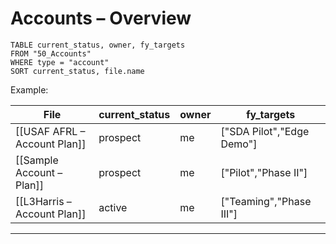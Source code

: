 # Accounts – Overview

```dataview
TABLE current_status, owner, fy_targets
FROM "50_Accounts"
WHERE type = "account"
SORT current_status, file.name
```



Example:

| File                         | current_status | owner | fy_targets                |
| ---------------------------- | -------------- | ----- | ------------------------- |
| [[USAF AFRL – Account Plan]] | prospect       | me    | ["SDA Pilot","Edge Demo"] |
| [[Sample Account – Plan]]    | prospect       | me    | ["Pilot","Phase II"]      |
| [[L3Harris – Account Plan]]  | active         | me    | ["Teaming","Phase III"]   |

---

